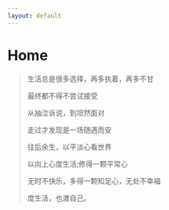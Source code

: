 ```yaml
---
layout: default
---
```


# Home

> 生活总是很多选择，再多执着，再多不甘
> 
> 最终都不得不尝试接受
> 
> 从抽泣诉说，到坦然面对
> 
> 走过才发现是一场随遇而安
> 
> 往后余生，以平淡心看世界
> 
> 以向上心度生活;修得一颗平常心
> 
> 无时不快乐，多得一颗知足心，无处不幸福
> 
> 度生活，也渡自己。
